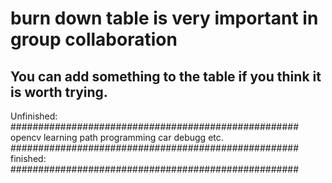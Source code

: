 # burn down table is very important in group collaboration
## You can add something to the table if you think it is worth trying.

Unfinished:
####################################################
opencv learning
path programming
car debugg
etc.
####################################################
finished:
####################################################
